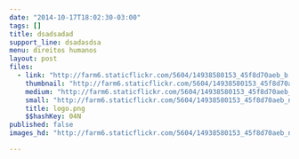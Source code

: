 ```yaml
---
date: "2014-10-17T18:02:30-03:00"
tags: []
title: dsadsadad
support_line: dsadasdsa
menu: direitos humanos
layout: post
files:
  - link: "http://farm6.staticflickr.com/5604/14938580153_45f8d70aeb_b.jpg"
    thumbnail: "http://farm6.staticflickr.com/5604/14938580153_45f8d70aeb_t.jpg"
    medium: "http://farm6.staticflickr.com/5604/14938580153_45f8d70aeb_z.jpg"
    small: "http://farm6.staticflickr.com/5604/14938580153_45f8d70aeb_n.jpg"
    title: logo.png
    $$hashKey: 04N
published: false
images_hd: "http://farm6.staticflickr.com/5604/14938580153_45f8d70aeb_n.jpg"

---
```


